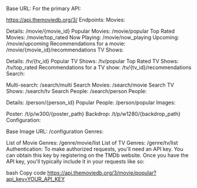 Base URL: For the primary API:


https://api.themoviedb.org/3/
Endpoints:
Movies:

Details: /movie/{movie_id}
Popular Movies: /movie/popular
Top Rated Movies: /movie/top_rated
Now Playing: /movie/now_playing
Upcoming: /movie/upcoming
Recommendations for a movie: /movie/{movie_id}/recommendations
TV Shows:

Details: /tv/{tv_id}
Popular TV Shows: /tv/popular
Top Rated TV Shows: /tv/top_rated
Recommendations for a TV show: /tv/{tv_id}/recommendations
Search:

Multi-search: /search/multi
Search Movies: /search/movie
Search TV Shows: /search/tv
Search People: /search/person
People:

Details: /person/{person_id}
Popular People: /person/popular
Images:

Poster: /t/p/w300/{poster_path}
Backdrop: /t/p/w1280/{backdrop_path}
Configuration:

Base Image URL: /configuration
Genres:

List of Movie Genres: /genre/movie/list
List of TV Genres: /genre/tv/list
Authentication:
To make authorized requests, you'll need an API key. You can obtain this key by registering on the TMDb website. Once you have the API key, you'll typically include it in your requests like so:

bash
Copy code
https://api.themoviedb.org/3/movie/popular?api_key=YOUR_API_KEY